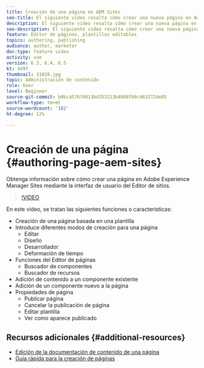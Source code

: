```yaml
---
title: Creación de una página en AEM Sites
seo-title: El siguiente vídeo resalta cómo crear una nueva página en Adobe Experience Manager Sites mediante la IU del Editor de sitios
description: El siguiente vídeo resalta cómo crear una nueva página en Adobe Experience Manager Sites mediante la IU del Editor de sitios
seo-description: El siguiente vídeo resalta cómo crear una nueva página en Adobe Experience Manager Sites mediante la IU del Editor de sitios
feature: Editor de páginas, plantillas editables
topics: authoring, publishing
audience: author, marketer
doc-type: feature video
activity: use
version: 6.3, 6.4, 6.5
kt: 4497
thumbnail: 31828.jpg
topic: Administración de contenido
role: User
level: Beginner
source-git-commit: b0bca57676813bd353213b4808f99c463272de85
workflow-type: tm+mt
source-wordcount: '182'
ht-degree: 12%

---
```



# Creación de una página {#authoring-page-aem-sites}

Obtenga información sobre cómo crear una página en Adobe Experience Manager Sites mediante la interfaz de usuario del Editor de sitios.

>[!VIDEO](https://video.tv.adobe.com/v/31828?quality=12&learn=on)

En este vídeo, se tratan las siguientes funciones o características:

* Creación de una página basada en una plantilla
* Introduce diferentes modos de creación para una página
   * Editar
   * Diseño
   * Desarrollador
   * Deformación de tiempo  
* Funciones del Editor de páginas
   * Buscador de componentes
   * Buscador de recursos
* Adición de contenido a un componente existente
* Adición de un componente nuevo a la página
* Propiedades de página
   * Publicar página
   * Cancelar la publicación de página
   * Editar plantilla
   * Ver como aparece publicado

## Recursos adicionales {#additional-resources}

* [Edición de la documentación de contenido de una página](https://docs.adobe.com/content/help/en/experience-manager-cloud-service/sites/authoring/fundamentals/editing-content.html)
* [Guía rápida para la creación de páginas](https://docs.adobe.com/content/help/en/experience-manager-cloud-service/sites/authoring/getting-started/quick-start.html)
